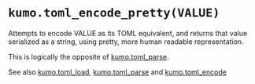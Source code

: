 # `kumo.toml_encode_pretty(VALUE)`

Attempts to encode VALUE as its TOML equivalent, and returns that value
serialized as a string, using pretty, more human readable representation.

This is logically the opposite of [kumo.toml_parse](toml_parse.md).

See also [kumo.toml_load](toml_load.md), [kumo.toml_parse](toml_parse.md)
and [kumo.toml_encode](toml_encode.md)


